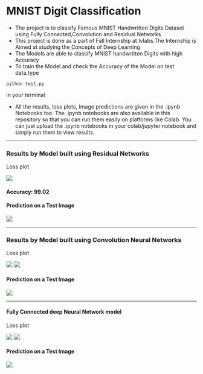 # MNIST Digit Classification
* The project is to classify Famous MNIST Handwritten Digits Dataset using Fully Connected,Convolution and Residual Networks
* This project is done as a part of Fall Internship at Ivlabs.The Internship is Aimed at studying the Concepts of Deep Learning
* The Models are able to classify MNIST handwritten Digits with high Accuracy
* To train the Model and check the Accuracy of the Model on test data,type

```
python test.py
```
  
in your terminal

* All the results, loss plots, Image predictions are given in the .ipynb Notebooks too. The .ipynb notebooks are also available in this repository so that you can run them easily on platforms like Colab. You can just upload the .ipynb notebooks in your colab/jupyter notebook and simply run them to view results.



---


### Results by Model built using Residual Networks
Loss plot

![](https://i.imgur.com/GTAKGfO.png)

#### Accuracy: 99.02


#### Prediction on a Test Image

![](https://i.imgur.com/GWwemJQ.png)


---

### Results by Model built using Convolution Neural Networks
Loss plot

![](https://i.imgur.com/FN73cZ1.png)
![](https://i.imgur.com/tOfbXVp.png)

#### Prediction on a Test Image

![](https://i.imgur.com/FNpZ913.png)


---

#### Fully Connected deep Neural Network model
Loss plot

![](https://i.imgur.com/KAys1uC.png)
![](https://i.imgur.com/othQsEh.png)


#### Prediction on a Test Image

![](https://i.imgur.com/FNpZ913.png)






